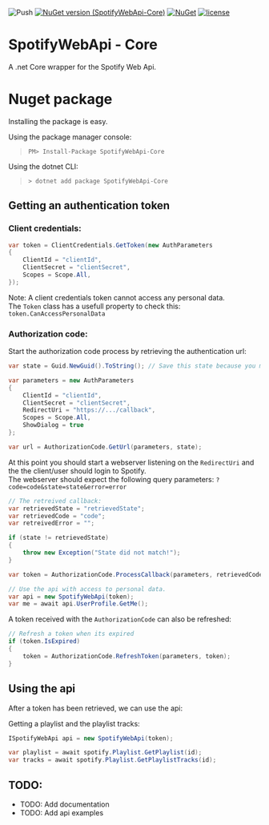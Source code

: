 ![Push](https://github.com/pimmerks/SpotifyWebApi/workflows/Push/badge.svg?branch=master&event=push)
[![NuGet version (SpotifyWebApi-Core)](https://img.shields.io/nuget/v/SpotifyWebApi-Core.svg)](https://www.nuget.org/packages/SpotifyWebApi-Core/) 
[![NuGet](https://img.shields.io/nuget/dt/SpotifyWebApi-Core.svg)](https://www.nuget.org/packages/SpotifyWebApi-Core/) 
[![license](https://img.shields.io/github/license/mashape/apistatus.svg)](https://github.com/pimmerks/SpotifyWebApi/blob/master/LICENSE) 


# SpotifyWebApi - Core
A .net Core wrapper for the Spotify Web Api.

# Nuget package
Installing the package is easy.

Using the package manager console:
> `PM> Install-Package SpotifyWebApi-Core`


Using the dotnet CLI:
> `> dotnet add package SpotifyWebApi-Core`

## Getting an authentication token

### Client credentials:

```csharp
var token = ClientCredentials.GetToken(new AuthParameters
{
    ClientId = "clientId",
    ClientSecret = "clientSecret",
    Scopes = Scope.All,
});
```
Note: A client credentials token cannot access any personal data.  
The `Token` class has a usefull property to check this: `token.CanAccessPersonalData`  

### Authorization code:
Start the authorization code process by retrieving the authentication url:
```csharp
var state = Guid.NewGuid().ToString(); // Save this state because you must check it later

var parameters = new AuthParameters
{
    ClientId = "clientId",
    ClientSecret = "clientSecret",
    RedirectUri = "https://.../callback",
    Scopes = Scope.All,
    ShowDialog = true
};

var url = AuthorizationCode.GetUrl(parameters, state);
```
At this point you should start a webserver listening on the `RedirectUri` and the the client/user should login to Spotify.  
The webserver should expect the following query parameters: `?code=code&state=state&error=error`
```csharp
// The retreived callback:
var retrievedState = "retrievedState";
var retrievedCode = "code";
var retreivedError = "";

if (state != retrievedState)
{
    throw new Exception("State did not match!");
}

var token = AuthorizationCode.ProcessCallback(parameters, retrievedCode, retreivedError);

// Use the api with access to personal data.
var api = new SpotifyWebApi(token);
var me = await api.UserProfile.GetMe();
```

A token received with the `AuthorizationCode` can also be refreshed:
```csharp
// Refresh a token when its expired
if (token.IsExpired)
{
    token = AuthorizationCode.RefreshToken(parameters, token);
}
```

## Using the api
After a token has been retrieved, we can use the api:

Getting a playlist and the playlist tracks:
```csharp
ISpotifyWebApi api = new SpotifyWebApi(token);

var playlist = await spotify.Playlist.GetPlaylist(id);
var tracks = await spotify.Playlist.GetPlaylistTracks(id);
```

## TODO:
 - TODO: Add documentation  
 - TODO: Add api examples
